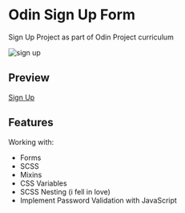 # Odin Sign Up Form

Sign Up Project as part of Odin Project curriculum

![sign up](https://github.com/ena0berzerk/odin-sign-up-form/assets/110235307/02198e75-0006-47c7-a333-68539b93b38b)

## Preview

[Sign Up](https://ena0berzerk.github.io/odin-sign-up-form/)

## Features

Working with:
- Forms
- SCSS
- Mixins
- CSS Variables
- SCSS Nesting (i fell in love)
- Implement Password Validation with JavaScript
